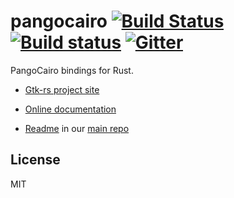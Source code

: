 # pangocairo [![Build Status](https://travis-ci.org/gtk-rs/pangocairo.png?branch=master)](https://travis-ci.org/gtk-rs/pangocairo) [![Build status](https://ci.appveyor.com/api/projects/status/8pt381tk79kkuox0?svg=true)](https://ci.appveyor.com/project/GuillaumeGomez/pangocairo) [![Gitter](https://badges.gitter.im/Join%20Chat.svg)](https://gitter.im/gtk-rs/gtk)

PangoCairo bindings for Rust.

- [Gtk-rs project site](http://gtk-rs.org/)

- [Online documentation](http://gtk-rs.org/docs/)

- [Readme](https://github.com/gtk-rs/gtk/blob/master/README.md) in our
  [main repo](https://github.com/gtk-rs/gtk)

## License

MIT
